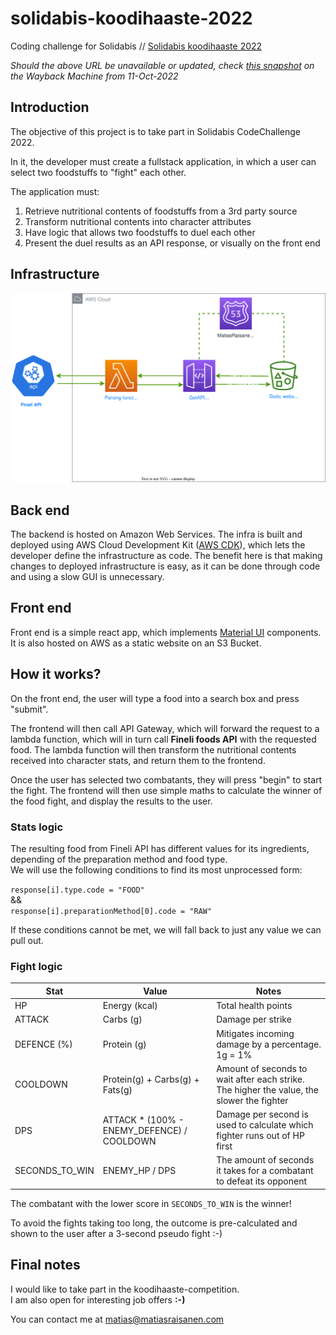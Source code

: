 # solidabis-koodihaaste-2022

Coding challenge for Solidabis //
[Solidabis koodihaaste 2022](https://koodihaaste.solidabis.com/intro)

*Should the above URL be unavailable or updated, check [this snapshot](https://web.archive.org/web/20221011125550/https://koodihaaste.solidabis.com) on the Wayback Machine from 11-Oct-2022*

## Introduction
The objective of this project is to take part in Solidabis CodeChallenge 2022.

In it, the developer must create a fullstack application, in which a user can select two foodstuffs to "fight" each other.

The application must:
1. Retrieve nutritional contents of foodstuffs from a 3rd party source
2. Transform nutritional contents into character attributes
3. Have logic that allows two foodstuffs to duel each other
4. Present the duel results as an API response, or visually on the front end

## Infrastructure

![Koodihaaste infra](./architecture.drawio.svg)

## Back end

The backend is hosted on Amazon Web Services.
The infra is built and deployed using AWS Cloud Development Kit ([AWS CDK](https://aws.amazon.com/cdk/)), which lets the developer define the infrastructure as code. The benefit here is that making changes to deployed infrastructure is easy, as it can be done through code and using a slow GUI is unnecessary.

## Front end

Front end is a simple react app, which implements [Material UI](https://mui.com/) components.
It is also hosted on AWS as a static website on an S3 Bucket.

## How it works?

On the front end, the user will type a food into a search box and press "submit".

The frontend will then call API Gateway, which will forward the request to a lambda function, which will in turn call **Fineli foods API** with the requested food. The lambda function will then transform the nutritional contents received into character stats, and return them to the frontend.

Once the user has selected two combatants, they will press "begin" to start the fight.
The frontend will then use simple maths to calculate the winner of the food fight, and display the results to the user.

### Stats logic

The resulting food from Fineli API has different values for its ingredients, depending of the preparation method and food type.  
We will use the following conditions to find its most unprocessed form:

`response[i].type.code = "FOOD"`  
&&  
`response[i].preparationMethod[0].code = "RAW"` 

If these conditions cannot be met, we will fall back to just any value we can pull out.

### Fight logic

| Stat | Value | Notes | 
| ----------- | ----------- | ----------- |
| HP | Energy (kcal) | Total health points
| ATTACK | Carbs (g) | Damage per strike
| DEFENCE (%) | Protein (g) | Mitigates incoming damage by a percentage. 1g = 1%
| COOLDOWN | Protein(g) + Carbs(g) + Fats(g) | Amount of seconds to wait after each strike. The higher the value, the slower the fighter
| DPS | ATTACK * (100% - ENEMY_DEFENCE) / COOLDOWN | Damage per second is used to calculate which fighter runs out of HP first
| SECONDS_TO_WIN | ENEMY_HP / DPS | The amount of seconds it takes for a combatant to defeat its opponent |

The combatant with the lower score in `SECONDS_TO_WIN` is the winner!

To avoid the fights taking too long, the outcome is pre-calculated and shown to the user after a 3-second pseudo fight :-)

## Final notes

I would like to take part in the koodihaaste-competition.  
I am also open for interesting job offers **:-)**

You can contact me at [matias@matiasraisanen.com](mailto:matias@matiasraisanen.com)
